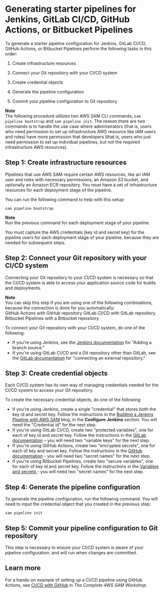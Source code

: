 # Generating starter pipelines for Jenkins, GitLab CI/CD, GitHub Actions, or Bitbucket Pipelines<a name="serverless-generating-example-ci-cd-others"></a>

To generate a starter pipeline configuration for Jenkins, GitLab CI/CD, GitHub Actions, or Bitbucket Pipelines perform the following tasks in this order:

1. Create infrastructure resources

1. Connect your Git repository with your CI/CD system

1. Create credential objects

1. Generate the pipeline configuration

1. Commit your pipeline configuration to Git repository

**Note**  
The following procedure utilizes two AWS SAM CLI commands, `sam pipeline bootstrap` and `sam pipeline init`\. The reason there are two commands is to handle the use case where administrators \(that is, users who need permission to set up infrastructure AWS resource like IAM users and roles\) have more permission that developers \(that is, users who just need permission to set up individual pipelines, but not the required infrastructure AWS resources\)\.

## Step 1: Create infrastructure resources<a name="generating-example-step-1"></a>

Pipelines that use AWS SAM require certain AWS resources, like an IAM user and roles with necessary permissions, an Amazon S3 bucket, and optionally an Amazon ECR repository\. You must have a set of infrastructure resources for each deployment stage of the pipeline\.

You can run the following command to help with this setup:

```
sam pipeline bootstrap
```

**Note**  
Run the previous command for each deployment stage of your pipeline\.

You must capture the AWS credentials \(key id and secret key\) for the pipeline users for each deployment stage of your pipeline, because they are needed for subsequent steps\.

## Step 2: Connect your Git repository with your CI/CD system<a name="generating-example-step-2"></a>

Connecting your Git repository to your CI/CD system is necessary so that the CI/CD system is able to access your application source code for builds and deployments\.

**Note**  
You can skip this step if you are using one of the following combinations, because the connection is done for you automatically:  
GitHub Actions with GitHub repository
GitLab CI/CD with GitLab repository
Bitbucket Pipelines with a Bitbucket repository

To connect your Git repository with your CI/CD system, do one of the following:
+ If you're using Jenkins, see the [Jenkins documentation](https://www.jenkins.io/doc/book/pipeline/multibranch/) for "Adding a branch source\."
+ If you're using GitLab CI/CD and a Git repository other than GitLab, see the [GitLab documentation](https://docs.gitlab.com/ee/ci/ci_cd_for_external_repos/) for "connecting an external repository\."

## Step 3: Create credential objects<a name="generating-example-step-3"></a>

Each CI/CD system has its own way of managing credentials needed for the CI/CD system to access your Git repository\.

To create the necessary credential objects, do one of the following:
+ If you're using Jenkins, create a single "credential" that stores both the key id and secret key\. Follow the instructions in the [Building a Jenkins Pipeline with AWS SAM](https://aws.amazon.com/blogs/compute/building-a-jenkins-pipeline-with-aws-sam/) blog, in the **Configure Jenkins** section\. You will need the "Credential id" for the next step\.
+ If you're using GitLab CI/CD, create two "protected variables", one for each of key id and secret key\. Follow the instructions in the [GitLab documentation](https://docs.gitlab.com/ee/ci/variables/) – you will need two "variable keys" for the next step\.
+ If you're using GitHub Actions, create two "encrypted secrets", one for each of key and secret key\. Follow the instructions in the [GitHub documentation](https://docs.github.com/en/actions/reference/encrypted-secrets) \- you will need two "secret names" for the next step\.
+ If you're using Bitbucket Pipelines, create two "secure variables", one for each of key id and secret key\. Follow the instructions in the [Variables and secrets ](https://support.atlassian.com/bitbucket-cloud/docs/variables-and-secrets) \- you will need two "secret names" for the next step\.

## Step 4: Generate the pipeline configuration<a name="generating-example-step-4"></a>

To generate the pipeline configuration, run the following command\. You will need to input the credential object that you created in the previous step:

```
sam pipeline init
```

## Step 5: Commit your pipeline configuration to Git repository<a name="generating-example-step-5"></a>

This step is necessary to ensure your CI/CD system is aware of your pipeline configuration, and will run when changes are committed\.

## Learn more<a name="serverless-generating-other-cicd-learn"></a>

For a hands\-on example of setting up a CI/CD pipeline using GitHub Actions, see [CI/CD with GitHub](https://s12d.com/sam-ws-en-gh) in *The Complete AWS SAM Workshop*\.